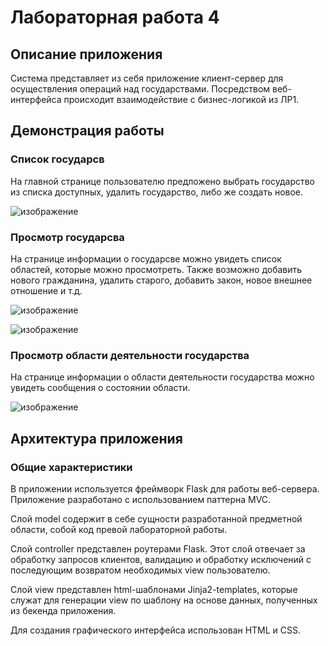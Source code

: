 # Лабораторная работа 4

## Описание приложения

Система представляет из себя приложение клиент-сервер для осуществления операций над государствами. Посредством веб-интерфейса происходит взаимодействие с бизнес-логикой из ЛР1. 

## Демонстрация работы

### Список государсв

На главной странице пользователю предложено выбрать государство из списка доступных, удалить государство, либо же создать новое.

![изображение](https://github.com/Yrian04/ppois-2-2024/assets/90401055/af451fbe-6e80-4899-9401-04700e142730)

### Просмотр государсва

На странице информации о государсве можно увидеть список областей, которые можно просмотреть.
Также возможно добавить нового гражданина, удалить старого, добавить закон, новое внешнее отношение и т.д.

![изображение](https://github.com/Yrian04/ppois-2-2024/assets/90401055/14df9b13-324c-46bd-b259-4ba6d3d2caf6)

![изображение](https://github.com/Yrian04/ppois-2-2024/assets/90401055/759b4ebe-1925-47d4-8ff4-317c59529e11)

### Просмотр области деятельности государства

На странице информации о области деятельности государства можно увидеть сообщения о состоянии области.

![изображение](https://github.com/Yrian04/ppois-2-2024/assets/90401055/24446250-d83f-4798-8fbd-85779b789d82)

## Архитектура приложения

### Общие характеристики

В приложении используется фреймворк Flask для работы веб-сервера.
Приложение разработано с использованием паттерна MVC.

Слой model содержит в себе сущности разработанной предметной области, собой код превой лабораторной работы.

Слой controller представлен роутерами Flask. Этот слой отвечает за обработку запросов клиентов, валидацию и обработку исключений с последующим возвратом необходимых view пользователю.

Слой view представлен html-шаблонами Jinja2-templates, которые служат для генерации view по шаблону на основе данных, полученных из бекенда приложения.

Для создания графического интерфейса использован HTML и CSS.
